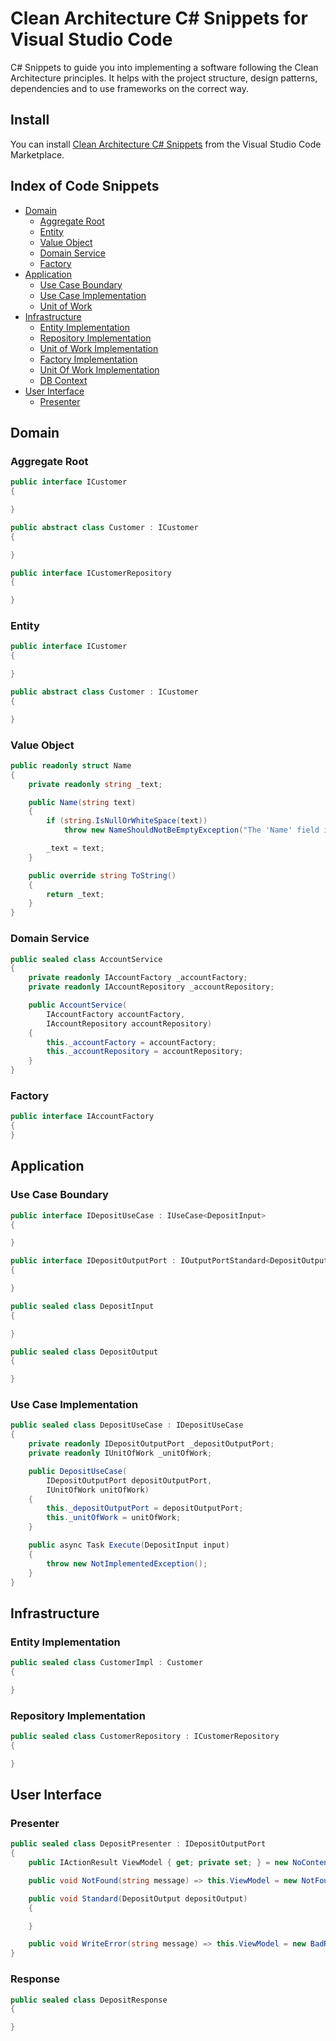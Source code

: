 # Clean Architecture C# Snippets for Visual Studio Code

C# Snippets to guide you into implementing a software following the Clean Architecture principles. It helps with the project structure, design patterns, dependencies and to use frameworks on the correct way.

## Install

You can install [Clean Architecture C# Snippets](https://marketplace.visualstudio.com/items?itemName=ivanpaulovich.clean-architecture-csharp-snippets) from the Visual Studio Code Marketplace.

## Index of Code Snippets
  
* [Domain](#domain)
  * [Aggregate Root](#aggregate-root)
  * [Entity](#entity)
  * [Value Object](#value-object)
  * [Domain Service](#domain-service)
  * [Factory](#factory)
* [Application](#application)
  * [Use Case Boundary](#use-case-boundary)
  * [Use Case Implementation](#use-case-implementation)
  * [Unit of Work](#unit-of-work)
* [Infrastructure](#infrastructure)
  * [Entity Implementation](#entity-implementation)
  * [Repository Implementation](#repository-implementation)
  * [Unit of Work Implementation](#unit-of-work-implementation)
  * [Factory Implementation](#factory-implementation)
  * [Unit Of Work Implementation](#entity-context)
  * [DB Context](#db-context)
* [User Interface](#user-interface)
  * [Presenter](#presenter)

## Domain

### Aggregate Root

```cs
public interface ICustomer
{

}

public abstract class Customer : ICustomer
{

}

public interface ICustomerRepository
{

}
```

### Entity

```cs
public interface ICustomer
{

}

public abstract class Customer : ICustomer
{

}
```

### Value Object

```cs
public readonly struct Name
{
    private readonly string _text;

    public Name(string text)
    {
        if (string.IsNullOrWhiteSpace(text))
            throw new NameShouldNotBeEmptyException("The 'Name' field is required");

        _text = text;
    }

    public override string ToString()
    {
        return _text;
    }
}
```

### Domain Service

```cs
public sealed class AccountService
{
    private readonly IAccountFactory _accountFactory;
    private readonly IAccountRepository _accountRepository;

    public AccountService(
        IAccountFactory accountFactory,
        IAccountRepository accountRepository)
    {
        this._accountFactory = accountFactory;
        this._accountRepository = accountRepository;
    }
}
```

### Factory

```cs
public interface IAccountFactory
{
}
```

## Application

### Use Case Boundary

```cs
public interface IDepositUseCase : IUseCase<DepositInput>
{

}

public interface IDepositOutputPort : IOutputPortStandard<DepositOutput>, IOutputPortNotFound, IOutputPortError
{

}

public sealed class DepositInput
{

}

public sealed class DepositOutput
{

}
```

### Use Case Implementation

```cs
public sealed class DepositUseCase : IDepositUseCase
{
    private readonly IDepositOutputPort _depositOutputPort;
    private readonly IUnitOfWork _unitOfWork;

    public DepositUseCase(
        IDepositOutputPort depositOutputPort,
        IUnitOfWork unitOfWork)
    {
        this._depositOutputPort = depositOutputPort;
        this._unitOfWork = unitOfWork;
    }

    public async Task Execute(DepositInput input)
    {
        throw new NotImplementedException();
    }
}
```

## Infrastructure

### Entity Implementation

```cs
public sealed class CustomerImpl : Customer
{

}
```

### Repository Implementation

```cs
public sealed class CustomerRepository : ICustomerRepository
{

}
```

## User Interface

### Presenter

```cs
public sealed class DepositPresenter : IDepositOutputPort
{
    public IActionResult ViewModel { get; private set; } = new NoContentResult();

    public void NotFound(string message) => this.ViewModel = new NotFoundObjectResult(message);

    public void Standard(DepositOutput depositOutput)
    {

    }

    public void WriteError(string message) => this.ViewModel = new BadRequestObjectResult(message);
}
```

### Response

```cs
public sealed class DepositResponse
{

}
```
